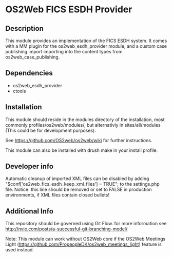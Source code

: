 OS2Web FICS ESDH Provider
==============================

Description
-----------
This module provides an implementation of the FICS ESDH system. It comes
with a MM plugin for the os2web_esdh_provider module, and a custom case
publishing import importing into the content types from 
os2web_case_publishing. 

Dependencies
------------
- os2web_esdh_provider
- ctools

Installation
------------
This module should reside in the modules directory of the installation,
most commonly profiles/os2web/modules/, but alternativly in sites/all/modules
(This could be for development purposes).

See https://github.com/OS2web/os2web/wiki for further instructions.

This module can also be installed with drush make in your install profile.

Developer info
--------------
Automatic cleanup of imported XML files can be disabled by adding
"$conf['os2web_fics_esdh_keep_xml_files'] = TRUE"; to the settings.php file.
Notice: this line should be removed or set to FALSE in production environments,
if XML files contain closed bullets!

Additional Info
---------------
This repository should be governed using Git Flow. for more information see
http://nvie.com/posts/a-successful-git-branching-model/

Note: This module can work without OS2Web core if the OS2Web Meetings Light
(https://github.com/PropeopleDK/os2web_meetings_light) feature is used 
instead.
